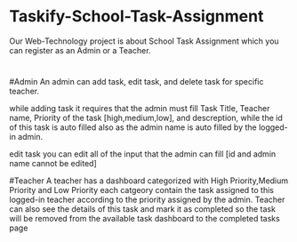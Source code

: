 # Taskify-School-Task-Assignment
Our Web-Technology project is about School Task Assignment which you can register as an Admin or a Teacher.
#
#Admin
An admin can add task, edit task, and delete task for specific teacher.

while adding task it requires that the admin must fill Task Title, Teacher name, Priority of the task [high,medium,low], and descreption,
while the id of this task is auto filled also as the admin name is auto filled by the logged-in admin.

edit task you can edit all of the input that the admin can fill [id and admin name cannot be edited]

#Teacher
A teacher has a dashboard categorized with High Priority,Medium Priority and Low Priority each catgeory contain the task assigned to this logged-in teacher according to the priority assigned by the admin.
Teacher can also see the details of this task and mark it as completed so the task will be removed from the available task dashboard to the completed tasks page
